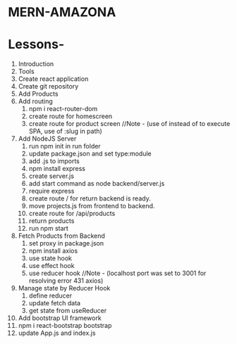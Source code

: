 # MERN-AMAZONA

# Lessons-

1. Introduction
2. Tools
3. Create react application
4. Create git repository
5. Add Products
6. Add routing
   1. npm i react-router-dom
   2. create route for homescreen
   3. create route for product screen
      //Note - (use of <Link> instead of <a> to execute SPA, use of :slug in path)
7. Add NodeJS Server
   1. run npm init in run folder
   2. update package.json and set type:module
   3. add .js to imports
   4. npm install express
   5. create server.js
   6. add start command as node backend/server.js
   7. require express
   8. create route / for return backend is ready.
   9. move projects.js from frontend to backend.
   10. create route for /api/products
   11. return products
   12. run npm start
8. Fetch Products from Backend
   1. set proxy in package.json
   2. npm install axios
   3. use state hook
   4. use effect hook
   5. use reducer hook
      //Note - (localhost port was set to 3001 for resolving error 431 axios)
9. Manage state by Reducer Hook
   1. define reducer
   2. update fetch data
   3. get state from useReducer
10. Add bootstrap UI framework
   1. npm i react-bootstrap bootstrap
   2. update App.js and index.js
